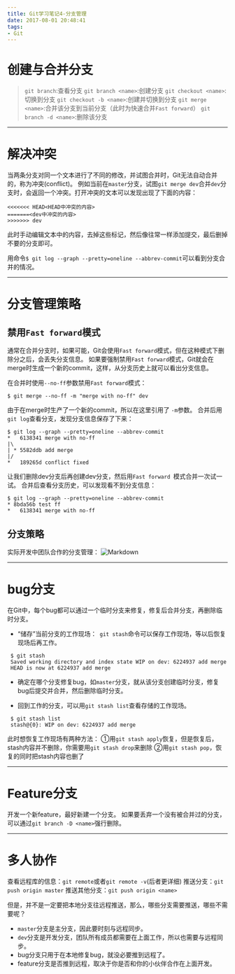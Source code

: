 ```yaml
---
title: Git学习笔记4-分支管理
date: 2017-08-01 20:48:41
tags:
- Git
---
```

# 创建与合并分支

>`git branch`:查看分支
  `git branch <name>`:创建分支
  `git checkout <name>`:切换到分支
  `git checkout -b <name>`:创建并切换到分支
  `git merge <name>`:合并该分支到当前分支（此时为快速合并`Fast forward`）
  `git branch -d <name>`:删除该分支

<!-- more -->

***
# 解决冲突
当两条分支对同一个文本进行了不同的修改，并试图合并时，Git无法自动合并的，称为冲突(conflict)。
例如当前在`master`分支，试图`git merge dev`合并`dev`分支时，会返回一个冲突。打开冲突的文本可以发现出现了下面的内容：

```
<<<<<<< HEAD<HEAD中冲突的内容> 
=======<dev中冲突的内容> 
>>>>>>> dev
```

此时手动编辑文本中的内容，去掉这些标记，然后像往常一样添加提交，最后删掉不要的分支即可。

用命令`$ git log --graph --pretty=oneline --abbrev-commit`可以看到分支合并的情况。

***

# 分支管理策略
## 禁用`Fast forward`模式
通常在合并分支时，如果可能，Git会使用`Fast forward`模式，但在这种模式下删除分之后，会丢失分支信息。
如果要强制禁用`Fast forward`模式，Git就会在merge时生成一个新的commit，这样，从分支历史上就可以看出分支信息。

在合并时使用`--no-ff`参数禁用`Fast forward`模式：

`$ git merge --no-ff -m "merge with no-ff" dev` 

由于在merge时生产了一个新的commit，所以在这里引用了 `-m`参数。
合并后用`git log`查看分支，发现分支信息保存了下来：

```
$ git log --graph --pretty=oneline --abbrev-commit
*   6138341 merge with no-ff
|\
| * 5582ddb add merge
|/
*   189265d conflict fixed
```

让我们删除dev分支后再创建dev分支，然后用`Fast forward `模式合并一次试一试。
合并后查看分支历史，可以发现看不到分支信息：

```
$ git log --graph --pretty=oneline --abbrev-commit
* 8bda56b test ff
*   6138341 merge with no-ff
```

## 分支策略
实际开发中团队合作的分支管理：
![Markdown](http://i1.ciimg.com/1949/c8ac77d9155c40f5.png)

***

# bug分支
在Git中，每个bug都可以通过一个临时分支来修复，修复后合并分支，再删除临时分支。

* “储存”当前分支的工作现场：` git stash`命令可以保存工作现场，等以后恢复现场后再工作。

```
 $ git stash 
 Saved working directory and index state WIP on dev: 6224937 add merge 
 HEAD is now at 6224937 add merge
```

* 确定在哪个分支修复bug，如`master`分支，就从该分支创建临时分支，修复bug后提交并合并，然后删除临时分支。

* 回到工作的分支，可以用`git stash list`查看存储的工作现场。 

```
 $ git stash list 
 stash@{0}: WIP on dev: 6224937 add merge
```

此时想恢复工作现场有两种方法：
①用`git stash apply`恢复，但是恢复后，stash内容并不删除，你需要用`git stash drop`来删除
②用`git stash pop`，恢复的同时把stash内容也删了

***
# Feature分支
开发一个新feature，最好新建一个分支。
如果要丢弃一个没有被合并过的分支，可以通过`git branch -D <name>`强行删除。

***

# 多人协作
> 
查看远程库的信息：`git remote`或者`git remote -v`(后者更详细)
推送分支：`git push origin master`
推送其他分支：`git push origin <name>`

但是，并不是一定要把本地分支往远程推送，那么，哪些分支需要推送，哪些不需要呢？
* `master`分支是主分支，因此要时刻与远程同步。
* `dev`分支是开发分支，团队所有成员都需要在上面工作，所以也需要与远程同步。
* bug分支只用于在本地修复bug，就没必要推到远程了。
* feature分支是否推到远程，取决于你是否和你的小伙伴合作在上面开发。

